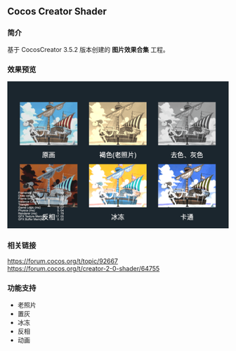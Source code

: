## Cocos Creator Shader

### 简介
基于 CocosCreator 3.5.2 版本创建的 **图片效果合集** 工程。

### 效果预览
![image](../../../image/202202/2022022402.png)

### 相关链接
https://forum.cocos.org/t/topic/92667    
https://forum.cocos.org/t/creator-2-0-shader/64755

### 功能支持
- 老照片
- 置灰
- 冰冻
- 反相
- 动画